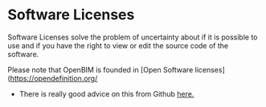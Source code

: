 # Software Licenses

Software Licenses solve the problem of uncertainty about if it is possible to use and if you have the right to view or edit the source code of the software.

Please note that OpenBIM is founded in [Open Software licenses](https://opendefinition.org/

* There is really good advice on this from Github [here.](https://docs.github.com/en/repositories/managing-your-repositorys-settings-and-features/customizing-your-repository/licensing-a-repository)

